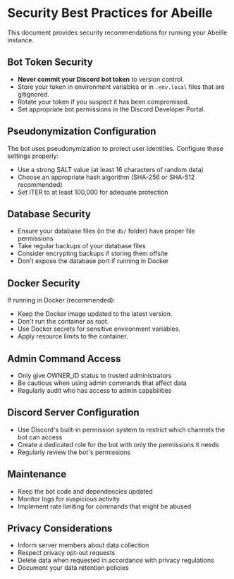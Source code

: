 # Security Best Practices for Abeille

This document provides security recommendations for running your Abeille instance.

## Bot Token Security

- **Never commit your Discord bot token** to version control.
- Store your token in environment variables or in `.env.local` files that are gitignored.
- Rotate your token if you suspect it has been compromised.
- Set appropriate bot permissions in the Discord Developer Portal.

## Pseudonymization Configuration

The bot uses pseudonymization to protect user identities. Configure these settings properly:

- Use a strong SALT value (at least 16 characters of random data)
- Choose an appropriate hash algorithm (SHA-256 or SHA-512 recommended)
- Set ITER to at least 100,000 for adequate protection

## Database Security

- Ensure your database files (in the `db/` folder) have proper file permissions
- Take regular backups of your database files
- Consider encrypting backups if storing them offsite
- Don't expose the database port if running in Docker

## Docker Security

If running in Docker (recommended):

- Keep the Docker image updated to the latest version.
- Don't run the container as root.
- Use Docker secrets for sensitive environment variables.
- Apply resource limits to the container.

## Admin Command Access

- Only give OWNER_ID status to trusted administrators
- Be cautious when using admin commands that affect data
- Regularly audit who has access to admin capabilities

## Discord Server Configuration

- Use Discord's built-in permission system to restrict which channels the bot can access
- Create a dedicated role for the bot with only the permissions it needs
- Regularly review the bot's permissions

## Maintenance

- Keep the bot code and dependencies updated
- Monitor logs for suspicious activity
- Implement rate limiting for commands that might be abused

## Privacy Considerations

- Inform server members about data collection
- Respect privacy opt-out requests
- Delete data when requested in accordance with privacy regulations
- Document your data retention policies
